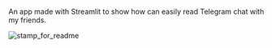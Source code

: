 An app made with Streamlit to show how can easily read Telegram chat with my friends.

![stamp_for_readme](https://user-images.githubusercontent.com/105634569/176970890-3ee012b7-46b4-4b28-9c29-8737e80299d6.png)

<!---
drOte85/drOte85 is a ✨ special ✨ repository because its `README.md` (this file) appears on your GitHub profile.
You can click the Preview link to take a look at your changes.
--->
